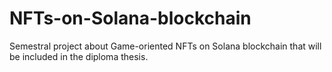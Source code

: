 # NFTs-on-Solana-blockchain

Semestral project about Game-oriented NFTs on Solana blockchain that will be included in the diploma thesis. 
